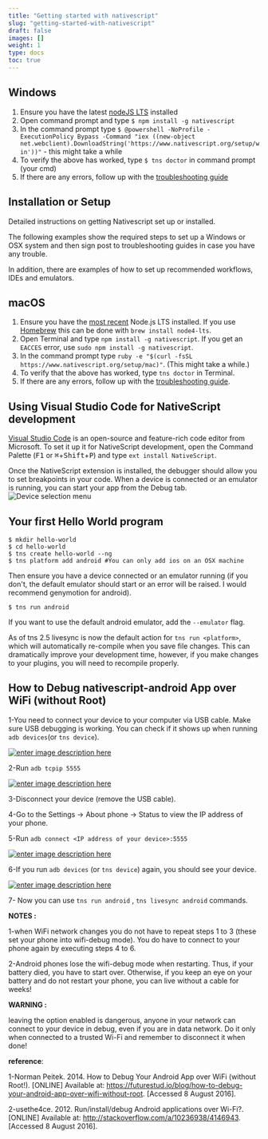 ```yaml
---
title: "Getting started with nativescript"
slug: "getting-started-with-nativescript"
draft: false
images: []
weight: 1
type: docs
toc: true
---
```


## Windows
1. Ensure you have the latest [nodeJS LTS](https://nodejs.org/en/download/) installed
2. Open command prompt and type `$ npm install -g nativescript`
3. In the command prompt type `$ @powershell -NoProfile -ExecutionPolicy Bypass -Command "iex ((new-object net.webclient).DownloadString('https://www.nativescript.org/setup/win'))"` - this might take a while
4. To verify the above has worked, type `$ tns doctor` in command prompt (your cmd)
5. If there are any errors, follow up with the [troubleshooting guide](https://docs.nativescript.org/start/troubleshooting)

## Installation or Setup
Detailed instructions on getting Nativescript set up or installed.

The following examples show the required steps to set up a Windows or OSX system and then sign post to troubleshooting guides in case you have any trouble. 

In addition, there are examples of how to set up recommended workflows, IDEs and emulators.

## macOS
1. Ensure you have the [most recent](https://nodejs.org/en/download/) Node.js LTS installed. If you use [Homebrew](http://brew.sh/) this can be done with `brew install node4-lts`.
2. Open Terminal and type `npm install -g nativescript`. If you get an `EACCES` error, use `sudo npm install -g nativescript`.
3. In the command prompt type `ruby -e "$(curl -fsSL https://www.nativescript.org/setup/mac)"`. (This might take a while.)
4. To verify that the above has worked, type `tns doctor` in Terminal.
5. If there are any errors, follow up with the [troubleshooting guide](https://docs.nativescript.org/start/troubleshooting).

## Using Visual Studio Code for NativeScript development
[Visual Studio Code](https://code.visualstudio.com) is an open-source and feature-rich code editor from Microsoft. To set it up it for NativeScript development, open the Command Palette (<kbd>F1</kbd> or <kbd>⌘</kbd>+<kbd>Shift</kbd>+<kbd>P</kbd>) and type `ext install NativeScript`.
 
Once the NativeScript extension is installed, the debugger should allow you to set breakpoints in your code. When a device is connected or an emulator is running, you can start your app from the Debug tab. ![Device selection menu][1]


  [1]: http://i.stack.imgur.com/QGpdm.png

## Your first Hello World program
    $ mkdir hello-world
    $ cd hello-world
    $ tns create hello-world --ng
    $ tns platform add android #You can only add ios on an OSX machine

Then ensure you have a device connected or an emulator running (if you don't, the default emulator should start or an error will be raised. I would recommend genymotion for android).

    $ tns run android 

If you want to use the default android emulator, add the `--emulator` flag. 

As of tns 2.5 livesync is now the default action for `tns run <platform>`, which will automatically re-compile when you save file changes. This can dramatically improve your development time, however, if you make changes to your plugins, you will need to recompile properly. 

## How to Debug nativescript-android App over WiFi (without Root)
1-You need to connect your device to your computer via USB cable. Make sure USB debugging is working. You can check if it shows up when running `adb devices`(or `tns device`).

[![enter image description here][1]][1]

2-Run `adb tcpip 5555`

[![enter image description here][2]][2]

3-Disconnect your device (remove the USB cable).

4-Go to the Settings -> About phone -> Status to view the IP address of your phone.

5-Run `adb connect <IP address of your device>:5555`

[![enter image description here][3]][3]

6-If you run `adb devices` (or `tns device`) again, you should see your device. 

[![enter image description here][4]][4]

7- Now you can use `tns run android` , `tns livesync android` commands.


**NOTES :**

1-when WiFi network changes you do not have to repeat steps 1 to 3 (these set your phone into wifi-debug mode). You do have to connect to your phone again by executing steps 4 to 6.

2-Android phones lose the wifi-debug mode when restarting. Thus, if your battery died, you have to start over. Otherwise, if you keep an eye on your battery and do not restart your phone, you can live without a cable for weeks!

**WARNING :** 

leaving the option enabled is dangerous, anyone in your network can connect to your device in debug, even if you are in data network. Do it only when connected to a trusted Wi-Fi and remember to disconnect it when done!


**reference**:

1-Norman Peitek. 2014. How to Debug Your Android App over WiFi (without Root!). [ONLINE] Available at: https://futurestud.io/blog/how-to-debug-your-android-app-over-wifi-without-root. [Accessed 8 August 2016].

2-usethe4ce. 2012. Run/install/debug Android applications over Wi-Fi?. [ONLINE] Available at: http://stackoverflow.com/a/10236938/4146943. [Accessed 8 August 2016].


  [1]: http://i.stack.imgur.com/IFF2O.png
  [2]: http://i.stack.imgur.com/zIMCq.png
  [3]: http://i.stack.imgur.com/Xz59K.png
  [4]: http://i.stack.imgur.com/t6Ojy.png

